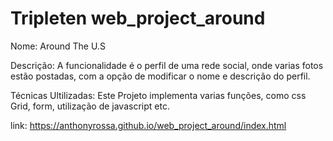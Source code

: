 # Tripleten web_project_around

Nome: Around The U.S

Descrição: A funcionalidade é o perfil de uma rede social, onde varias fotos estão postadas, com a opção de modificar o nome e descrição do perfil.

Técnicas Ultilizadas: Este Projeto implementa varias funções, como css Grid, form, utilização de javascript etc.

link: https://anthonyrossa.github.io/web_project_around/index.html
